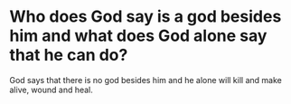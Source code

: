 # Who does God say is a god besides him and what does God alone say that he can do?

God says that there is no god besides him and he alone will kill and make alive, wound and heal.
